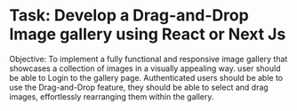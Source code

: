 # Task: Develop a Drag-and-Drop Image gallery using React or Next Js
Objective: To implement a fully functional and responsive image gallery that showcases a collection of images in a visually appealing way.
user should be able to Login to the gallery page. Authenticated users should be able to use the Drag-and-Drop feature, they should be able to select and drag images, effortlessly rearranging them within the gallery.
